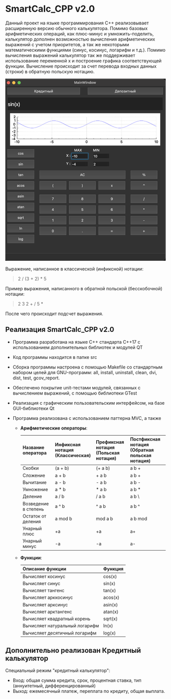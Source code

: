 # SmartCalc_CPP v2.0 

Данный проект на языке программирования C++ реализовывает расширенную версию обычного калькулятора. Помимо базовых арифметических операций, как плюс-минус и умножить-поделить, калькулятор дополнен возможностью вычисления арифметических выражений с учетом приоритетов, а так же некоторыми математическими функциями (синус, косинус, логарифм и т.д.). Помимо вычисления выражений калькулятор так же поддерживает использование переменной x и построение графика соответствующей функции. Вычисление происходит за счет перевода входных данных (строки) в обратную польскую нотацию.

![Screen_SmartCalc](https://github.com/N0vaT/SmartCalc_CPP_v2.0/blob/main/Screen.png)

Выражение, написанное в классической (инфиксной) нотации:

> 2 / (3 + 2) * 5

Пример выражения, написанного в обратной польской (бесскобочной) нотации:

> 2 3 2 + / 5 *

После чего происходит подсчет выражения.

## Реализация SmartCalc_CPP v2.0

- Программа разработана на языке C++ стандарта C++17 с использованием дополнительных библиотек и модулей QT
- Код программы находится в папке src 
- Сборка программы настроена с помощью Makefile со стандартным набором целей для GNU-программ: all, install, uninstall, clean, dvi, dist, test, gcov_report.
- Обеспечено покрытие unit-тестами модулей, связанных с вычислением выражений, с помощью библиотеки GTest
- Реализация с графическим пользовательским интерфейсом, на базе GUI-библиотеки Qt
- Программа реализована с использованием паттерна MVC, а также

    - **Арифметические операторы**:

        | Название оператора | Инфиксная нотация <br /> (Классическая) | Префиксная нотация <br /> (Польская нотация) |  Постфиксная нотация <br /> (Обратная польская нотация) |
        | ------ | ------ | ------ | ------ |
        | Скобки | (a + b) | (+ a b) | a b + |
        | Сложение | a + b | + a b | a b + |
        | Вычитание | a - b | - a b | a b - |
        | Умножение | a * b | * a b | a b * |
        | Деление | a / b | / a b | a b \ |
        | Возведение в степень | a ^ b | ^ a b | a b ^ |
        | Остаток от деления | a mod b | mod a b | a b mod |
        | Унарный плюс | +a | +a | a+ |
        | Унарный минус | -a | -a | a- |

    - **Функции**:
  
        | Описание функции | Функция |   
        | ---------------- | ------- |  
        | Вычисляет косинус | cos(x) |   
        | Вычисляет синус | sin(x) |  
        | Вычисляет тангенс | tan(x) |  
        | Вычисляет арккосинус | acos(x) | 
        | Вычисляет арксинус | asin(x) | 
        | Вычисляет арктангенс | atan(x) |
        | Вычисляет квадратный корень | sqrt(x) |
        | Вычисляет натуральный логарифм | ln(x) | 
        | Вычисляет десятичный логарифм | log(x) |

## Дополнительно реализован Кредитный калькулятор

Специальный режим "кредитный калькулятор":
 - Вход: общая сумма кредита, срок, процентная ставка, тип (аннуитетный, дифференцированный)
 - Выход: ежемесячный платеж, переплата по кредиту, общая выплата.
